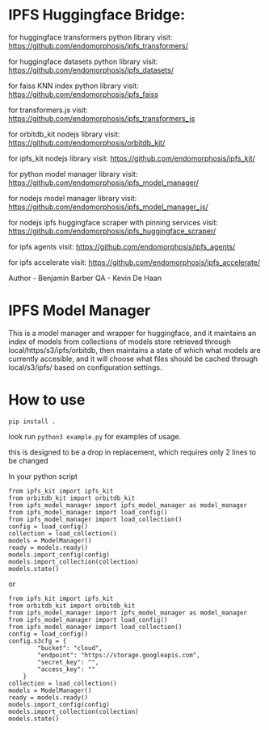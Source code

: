 # IPFS Huggingface Bridge:

for huggingface transformers python library visit:
https://github.com/endomorphosis/ipfs_transformers/

for huggingface datasets python library visit:
https://github.com/endomorphosis/ipfs_datasets/

for faiss KNN index python library visit:
https://github.com/endomorphosis/ipfs_faiss

for transformers.js visit:                          
https://github.com/endomorphosis/ipfs_transformers_js

for orbitdb_kit nodejs library visit:
https://github.com/endomorphosis/orbitdb_kit/

for ipfs_kit nodejs library visit:
https://github.com/endomorphosis/ipfs_kit/

for python model manager library visit: 
https://github.com/endomorphosis/ipfs_model_manager/

for nodejs model manager library visit: 
https://github.com/endomorphosis/ipfs_model_manager_js/

for nodejs ipfs huggingface scraper with pinning services visit:
https://github.com/endomorphosis/ipfs_huggingface_scraper/

for ipfs agents visit:
https://github.com/endomorphosis/ipfs_agents/

for ipfs accelerate visit:
https://github.com/endomorphosis/ipfs_accelerate/

Author - Benjamin Barber
QA - Kevin De Haan

# IPFS Model Manager

This is a model manager and wrapper for huggingface, and it maintains an index of models from collections of models store retrieved through local/https/s3/ipfs/orbitdb, then maintains a state of which what models are currently accesible, and it will choose what files should be cached through local/s3/ipfs/ based on configuration settings. 

# How to use
~~~shell
pip install .
~~~

look run ``python3 example.py`` for examples of usage.

this is designed to be a drop in replacement, which requires only 2 lines to be changed

In your python script
~~~shell
from ipfs_kit import ipfs_kit
from orbitdb_kit import orbitdb_kit 
from ipfs_model_manager import ipfs_model_manager as model_manager
from ipfs_model_manager import load_config()
from ipfs_model_manager import load_collection()
config = load_config()
collection = load_collection()
models = ModelManager()
ready = models.ready()
models.import_config(config)
models.import_collection(collection)
models.state()
~~~

or 

~~~shell
from ipfs_kit import ipfs_kit
from orbitdb_kit import orbitdb_kit 
from ipfs_model_manager import ipfs_model_manager as model_manager
from ipfs_model_manager import load_config()
from ipfs_model_manager import load_collection()
config = load_config()
config.s3cfg = {
        "bucket": "cloud",
        "endpoint": "https://storage.googleapis.com",
        "secret_key": "",
        "access_key": ""
    }
collection = load_collection()
models = ModelManager()
ready = models.ready()
models.import_config(config)
models.import_collection(collection)
models.state()
~~~

~~~

